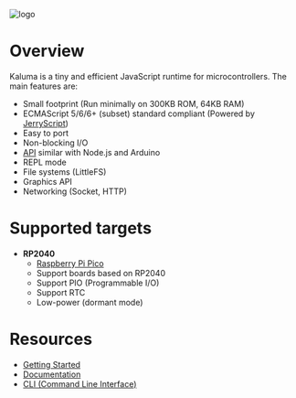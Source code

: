 ![logo](https://github.com/kaluma-project/kaluma/blob/master/logo.png?raw=true)

# Overview

Kaluma is a tiny and efficient JavaScript runtime for microcontrollers. The main features are:

- Small footprint (Run minimally on 300KB ROM, 64KB RAM)
- ECMAScript 5/6/6+ (subset) standard compliant (Powered by [JerryScript](http://jerryscript.net/))
- Easy to port
- Non-blocking I/O
- [API](https://docs.kaluma.io/) similar with Node.js and Arduino
- REPL mode
- File systems (LittleFS)
- Graphics API
- Networking (Socket, HTTP)

# Supported targets

- **RP2040**
  - [Raspberry Pi Pico](https://www.raspberrypi.org/products/raspberry-pi-pico/)
  - Support boards based on RP2040
  - Support PIO (Programmable I/O)
  - Support RTC
  - Low-power (dormant mode)

# Resources

- [Getting Started](https://docs.kaluma.io/getting_started)
- [Documentation](https://docs.kaluma.io/)
- [CLI (Command Line Interface)](https://github.com/kaluma-project/kaluma-cli)
